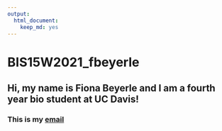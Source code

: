 ```yaml
---
output: 
  html_document: 
    keep_md: yes
---
```

# BIS15W2021_fbeyerle
## Hi, my name is Fiona Beyerle and I am a fourth year bio student at UC Davis!
### This is my [email](mailto:frbeyerle@ucdavis.edu)
